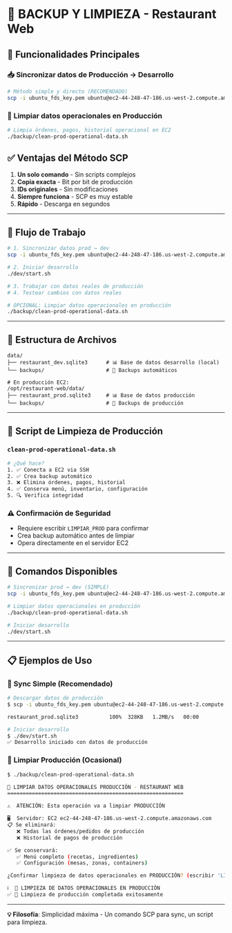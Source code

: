# 💾 BACKUP Y LIMPIEZA - Restaurant Web

## 🎯 Funcionalidades Principales

### 📥 **Sincronizar datos de Producción → Desarrollo**

```bash
# Método simple y directo (RECOMENDADO)
scp -i ubuntu_fds_key.pem ubuntu@ec2-44-248-47-186.us-west-2.compute.amazonaws.com:/opt/restaurant-web/data/restaurant_prod.sqlite3 data/restaurant_dev.sqlite3
```

### 🧹 **Limpiar datos operacionales en Producción**

```bash
# Limpia órdenes, pagos, historial operacional en EC2
./backup/clean-prod-operational-data.sh
```

## ✅ Ventajas del Método SCP

1. **Un solo comando** - Sin scripts complejos
2. **Copia exacta** - Bit por bit de producción
3. **IDs originales** - Sin modificaciones
4. **Siempre funciona** - SCP es muy estable
5. **Rápido** - Descarga en segundos

---

## 🚀 Flujo de Trabajo

```bash
# 1. Sincronizar datos prod → dev
scp -i ubuntu_fds_key.pem ubuntu@ec2-44-248-47-186.us-west-2.compute.amazonaws.com:/opt/restaurant-web/data/restaurant_prod.sqlite3 data/restaurant_dev.sqlite3

# 2. Iniciar desarrollo
./dev/start.sh

# 3. Trabajar con datos reales de producción
# 4. Testear cambios con datos reales

# OPCIONAL: Limpiar datos operacionales en producción
./backup/clean-prod-operational-data.sh
```

---

## 📁 Estructura de Archivos

```
data/
├── restaurant_dev.sqlite3      # 📊 Base de datos desarrollo (local)
└── backups/                    # 📁 Backups automáticos

# En producción EC2:
/opt/restaurant-web/data/
├── restaurant_prod.sqlite3     # 📊 Base de datos producción
└── backups/                    # 📁 Backups de producción
```

---

## 🧹 Script de Limpieza de Producción

### `clean-prod-operational-data.sh`

```bash
# ¿Qué hace?
1. ✅ Conecta a EC2 via SSH
2. ✅ Crea backup automático
3. ❌ Elimina órdenes, pagos, historial
4. ✅ Conserva menú, inventario, configuración
5. 🔍 Verifica integridad
```

### ⚠️ Confirmación de Seguridad
- Requiere escribir `LIMPIAR_PROD` para confirmar
- Crea backup automático antes de limpiar
- Opera directamente en el servidor EC2

---

## 🔄 Comandos Disponibles

```bash
# Sincronizar prod → dev (SIMPLE)
scp -i ubuntu_fds_key.pem ubuntu@ec2-44-248-47-186.us-west-2.compute.amazonaws.com:/opt/restaurant-web/data/restaurant_prod.sqlite3 data/restaurant_dev.sqlite3

# Limpiar datos operacionales en producción
./backup/clean-prod-operational-data.sh

# Iniciar desarrollo
./dev/start.sh
```

---

## 📋 Ejemplos de Uso

### 🚀 **Sync Simple (Recomendado)**

```bash
# Descargar datos de producción
$ scp -i ubuntu_fds_key.pem ubuntu@ec2-44-248-47-186.us-west-2.compute.amazonaws.com:/opt/restaurant-web/data/restaurant_prod.sqlite3 data/restaurant_dev.sqlite3

restaurant_prod.sqlite3          100%  328KB   1.2MB/s   00:00

# Iniciar desarrollo
$ ./dev/start.sh
✅ Desarrollo iniciado con datos de producción
```

### 🧹 **Limpiar Producción (Ocasional)**

```bash
$ ./backup/clean-prod-operational-data.sh

🧹 LIMPIAR DATOS OPERACIONALES PRODUCCIÓN - RESTAURANT WEB
=========================================================

⚠️  ATENCIÓN: Esta operación va a limpiar PRODUCCIÓN

🖥️  Servidor: EC2 ec2-44-248-47-186.us-west-2.compute.amazonaws.com
📋 Se eliminará:
   ❌ Todas las órdenes/pedidos de producción
   ❌ Historial de pagos de producción

✅ Se conservará:
   ✅ Menú completo (recetas, ingredientes)
   ✅ Configuración (mesas, zonas, containers)

¿Confirmar limpieza de datos operacionales en PRODUCCIÓN? (escribir 'LIMPIAR_PROD'): LIMPIAR_PROD

ℹ️  🧹 LIMPIEZA DE DATOS OPERACIONALES EN PRODUCCIÓN
✅ 🎉 Limpieza de producción completada exitosamente
```

---

**💡 Filosofía**: Simplicidad máxima - Un comando SCP para sync, un script para limpieza.